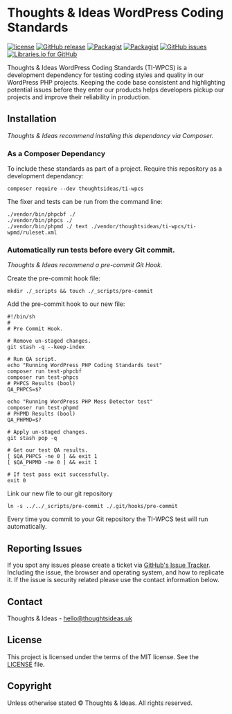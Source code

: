 # Thoughts & Ideas WordPress Coding Standards

[![license](https://img.shields.io/github/license/thoughtsideas/ti-wpcs.svg)](https://github.com/thoughtsideas/ti-wpcs)  [![GitHub release](https://img.shields.io/github/release/thoughtsideas/ti-wpcs.svg)](https://github.com/thoughtsideas/ti-wpcs)  [![Packagist](https://img.shields.io/packagist/v/thoughtsideas/ti-wpcs.svg)](https://packagist.org/packages/thoughtsideas/ti-wpcs)  [![Packagist](https://img.shields.io/packagist/dt/thoughtsideas/ti-wpcs.svg)](https://packagist.org/packages/thoughtsideas/ti-wpcs)  [![GitHub issues](https://img.shields.io/github/issues/thoughtsideas/ti-wpcs.svg)](https://github.com/thoughtsideas/ti-wpcs)  [![Libraries.io for GitHub](https://img.shields.io/librariesio/github/thoughtsideas/ti-wpcs.svg)](https://github.com/thoughtsideas/ti-wpcs)

Thoughts & Ideas WordPress Coding Standards (TI-WPCS) is a development
dependency for testing coding styles and quality in our WordPress PHP projects.
Keeping the code base consistent and highlighting potential issues before
they enter our products helps developers pickup our projects and improve
their reliability in production.

## Installation

*Thoughts & Ideas recommend installing this dependancy via Composer.*

### As a Composer Dependancy

To include these standards as part of a project. Require this repository
as a development dependancy:

```
composer require --dev thoughtsideas/ti-wpcs
```

The fixer and tests can be run from the command line:

```
./vendor/bin/phpcbf ./
./vendor/bin/phpcs ./
./vendor/bin/phpmd ./ text ./vendor/thoughtsideas/ti-wpcs/ti-wpmd/ruleset.xml
```

### Automatically run tests before every Git commit.

*Thoughts & Ideas recommend a pre-commit Git Hook.*

Create the pre-commit hook file:

```
mkdir ./_scripts && touch ./_scripts/pre-commit
```

Add the pre-commit hook to our new file:

```
#!/bin/sh
#
# Pre Commit Hook.

# Remove un-staged changes.
git stash -q --keep-index

# Run QA script.
echo "Running WordPress PHP Coding Standards test"
composer run test-phpcbf
composer run test-phpcs
# PHPCS Results (bool)
QA_PHPCS=$?

echo "Running WordPress PHP Mess Detector test"
composer run test-phpmd
# PHPMD Results (bool)
QA_PHPMD=$?

# Apply un-staged changes.
git stash pop -q

# Get our test QA results.
[ $QA_PHPCS -ne 0 ] && exit 1
[ $QA_PHPMD -ne 0 ] && exit 1

# If test pass exit successfully.
exit 0
```

Link our new file to our git repository

```
ln -s ../../_scripts/pre-commit ./.git/hooks/pre-commit
```

Every time you commit to your Git repository the TI-WPCS test will
run automatically.

## Reporting Issues

If you spot any issues please create a ticket via [GitHub's Issue Tracker](https://github.com/thoughtsideas/ti-wpcs/issues).
Including the issue, the browser and operating system, and how to replicate it.
If the issue is security related please use the contact information below.

## Contact

Thoughts & Ideas - [hello@thoughtsideas.uk](hello@thoughtsideas.uk)

## License

This project is licensed under the terms of the MIT license. See the [LICENSE](https://github.com/thoughtsideas/ti-wpcs/blob/master/license.txt) file.

## Copyright

Unless otherwise stated © Thoughts & Ideas. All rights reserved.
